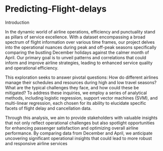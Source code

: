 # Predicting-Flight-delays

Introduction

In the dynamic world of airline operations, efficiency and punctuality stand as pillars of service excellence. With a dataset encompassing a broad spectrum of flight information over various time frames, our project delves into the operational nuances during peak and off-peak seasons specifically comparing the bustling December holidays against the calmer month of April. Our primary goal is to unveil patterns and correlations that could inform and improve airline strategies, leading to enhanced service quality and operational efficiency.
 
This exploration seeks to answer pivotal questions: How do different airlines manage their schedules and resources during high and low travel seasons? What are the typical challenges they face, and how could these be mitigated? To address these inquiries, we employ a series of analytical methods, including logistic regression, support vector machines (SVM), and multi-linear regression, each chosen for its ability to elucidate specific facets of flight delay and cancellation data.

Through this analysis, we aim to provide stakeholders with valuable insights that not only reflect operational challenges but also spotlight opportunities for enhancing passenger satisfaction and optimizing overall airline performance. By comparing data from December and April, we anticipate uncovering significant operational insights that could lead to more robust and responsive airline services
